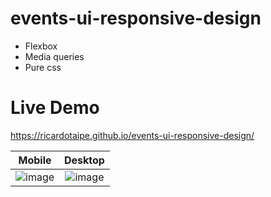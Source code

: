 # events-ui-responsive-design
- Flexbox
- Media queries
- Pure css
# Live Demo
https://ricardotaipe.github.io/events-ui-responsive-design/

| Mobile       | Desktop        |
| ------------- |:-------------:|
|![image](https://user-images.githubusercontent.com/29106855/86703529-96617800-bfd9-11ea-813d-c89c2b2dce2e.png) | ![image](https://user-images.githubusercontent.com/29106855/86703147-366ad180-bfd9-11ea-8a1f-ede67e0166ec.png) | 
